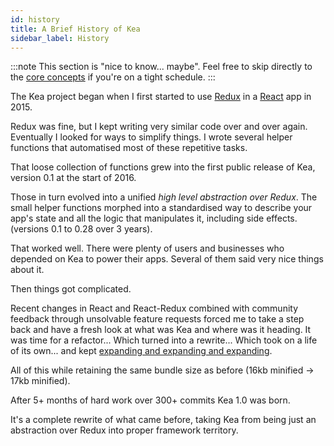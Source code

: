 ```yaml
---
id: history
title: A Brief History of Kea
sidebar_label: History
---
```


:::note
This section is "nice to know... maybe". 
Feel free to skip directly to the [core concepts](/docs/concepts) if you're on a tight schedule.
:::

The Kea project began when I first started to use [Redux](https://redux.js.org/) in a [React](https://reactjs.org/) app in 2015\.

Redux was fine, but I kept writing very similar code over and over again. Eventually I looked for ways to simplify things. I wrote several helper functions that automatised most of these repetitive tasks.

That loose collection of functions grew into the first public release of Kea, version 0.1 at the start of 2016\.

Those in turn evolved into a unified _high level abstraction over Redux_. The small helper functions morphed into a standardised way to describe your app's state and all the logic that manipulates it, including side effects. (versions 0.1 to 0.28 over 3 years).

That worked well. There were plenty of users and businesses who depended on Kea to power their apps. Several of them said very nice things about it.

Then things got complicated.

Recent changes in React and React-Redux combined with community feedback through unsolvable feature requests forced me to take a step back and have a fresh look at what was Kea and where was it heading. It was time for a refactor... Which turned into a rewrite... Which took on a life of its own... and kept [expanding and expanding and expanding](https://github.com/keajs/kea/blob/master/docs/CHANGES-1.0.md).

All of this while retaining the same bundle size as before (16kb minified -\> 17kb minified).

After 5+ months of hard work over 300+ commits Kea 1.0 was born.

It's a complete rewrite of what came before, taking Kea from being just an abstraction over Redux into proper framework territory.
